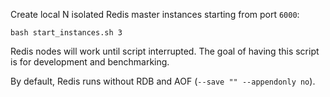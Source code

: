 Create local N isolated Redis master instances starting from port `6000`:

```
bash start_instances.sh 3
```

Redis nodes will work until script interrupted. The goal of having this script is for development and benchmarking.

By default, Redis runs without RDB and AOF (`--save "" --appendonly no`).
